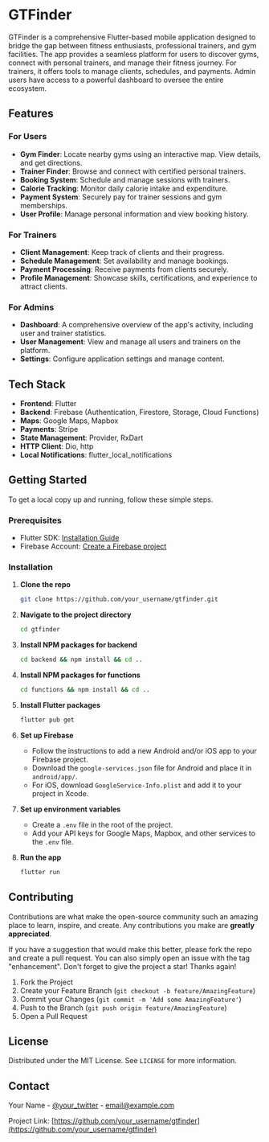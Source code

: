 # GTFinder

GTFinder is a comprehensive Flutter-based mobile application designed to bridge the gap between fitness enthusiasts, professional trainers, and gym facilities. The app provides a seamless platform for users to discover gyms, connect with personal trainers, and manage their fitness journey. For trainers, it offers tools to manage clients, schedules, and payments. Admin users have access to a powerful dashboard to oversee the entire ecosystem.

## Features

### For Users
- **Gym Finder**: Locate nearby gyms using an interactive map. View details, and get directions.
- **Trainer Finder**: Browse and connect with certified personal trainers.
- **Booking System**: Schedule and manage sessions with trainers.
- **Calorie Tracking**: Monitor daily calorie intake and expenditure.
- **Payment System**: Securely pay for trainer sessions and gym memberships.
- **User Profile**: Manage personal information and view booking history.

### For Trainers
- **Client Management**: Keep track of clients and their progress.
- **Schedule Management**: Set availability and manage bookings.
- **Payment Processing**: Receive payments from clients securely.
- **Profile Management**: Showcase skills, certifications, and experience to attract clients.

### For Admins
- **Dashboard**: A comprehensive overview of the app's activity, including user and trainer statistics.
- **User Management**: View and manage all users and trainers on the platform.
- **Settings**: Configure application settings and manage content.

## Tech Stack

- **Frontend**: Flutter
- **Backend**: Firebase (Authentication, Firestore, Storage, Cloud Functions)
- **Maps**: Google Maps, Mapbox
- **Payments**: Stripe
- **State Management**: Provider, RxDart
- **HTTP Client**: Dio, http
- **Local Notifications**: flutter_local_notifications

## Getting Started

To get a local copy up and running, follow these simple steps.

### Prerequisites

- Flutter SDK: [Installation Guide](https://flutter.dev/docs/get-started/install)
- Firebase Account: [Create a Firebase project](https://firebase.google.com/)

### Installation

1. **Clone the repo**
   ```sh
   git clone https://github.com/your_username/gtfinder.git
   ```
2. **Navigate to the project directory**
   ```sh
   cd gtfinder
   ```
3. **Install NPM packages for backend**
   ```sh
   cd backend && npm install && cd ..
   ```
4. **Install NPM packages for functions**
   ```sh
   cd functions && npm install && cd ..
   ```
5. **Install Flutter packages**
   ```sh
   flutter pub get
   ```
6. **Set up Firebase**
   - Follow the instructions to add a new Android and/or iOS app to your Firebase project.
   - Download the `google-services.json` file for Android and place it in `android/app/`.
   - For iOS, download `GoogleService-Info.plist` and add it to your project in Xcode.

7. **Set up environment variables**
   - Create a `.env` file in the root of the project.
   - Add your API keys for Google Maps, Mapbox, and other services to the `.env` file.

8. **Run the app**
   ```sh
   flutter run
   ```

## Contributing

Contributions are what make the open-source community such an amazing place to learn, inspire, and create. Any contributions you make are **greatly appreciated**.

If you have a suggestion that would make this better, please fork the repo and create a pull request. You can also simply open an issue with the tag "enhancement".
Don't forget to give the project a star! Thanks again!

1. Fork the Project
2. Create your Feature Branch (`git checkout -b feature/AmazingFeature`)
3. Commit your Changes (`git commit -m 'Add some AmazingFeature'`)
4. Push to the Branch (`git push origin feature/AmazingFeature`)
5. Open a Pull Request

## License

Distributed under the MIT License. See `LICENSE` for more information.

## Contact

Your Name - [@your_twitter](https://twitter.com/your_twitter) - email@example.com

Project Link: [https://github.com/your_username/gtfinder](https://github.com/your_username/gtfinder)
